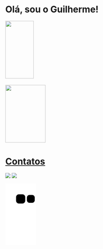 # Olá, sou o Guilherme!
<div>
<a href="https://github.com/GuilhermeSoaress">
<img height="180em" img width="42%" src="https://github-readme-stats.vercel.app/api/top-langs/?username=GuilhermeSoaress&layout=compact&langs_count=7&theme=omni"/><br></br>
<img height="180em" img width="50%" src="https://github-readme-stats.vercel.app/api?username=GuilhermeSoaress&show_icons=true&theme=omni&include_all_commits=true&count_private=true"/>
</div>
  
# Contatos
  
<div>
<a href = "mailto:guilhermesoares278@gmail.com"><img src="https://img.shields.io/badge/Gmail-D14836?style=for-the-badge&logo=gmail&logoColor=white" target="_blank"></a>
<a href="https://www.linkedin.com/in/guilherme-soares-061a2120a" target="_blank"><img src="https://img.shields.io/badge/-LinkedIn-%230077B5?style=for-the-badge&logo=linkedin&logoColor=white" target="_blank"></a>   
</div>


![Snake animation](https://github.com/GuilhermeSoaress/GuilhermeSoaress/blob/output/github-contribution-grid-snake.svg)
